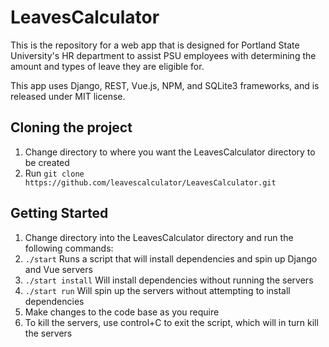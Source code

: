 # LeavesCalculator
This is the repository for a web app that is designed for Portland State University's HR department
to assist PSU employees with determining the amount and types of leave they are eligible for.

This app uses Django, REST, Vue.js, NPM, and SQLite3 frameworks, and is released under MIT license.

## Cloning the project
1. Change directory to where you want the LeavesCalculator directory to be created
2. Run `git clone https://github.com/leavescalculator/LeavesCalculator.git`

## Getting Started
1. Change directory into the LeavesCalculator directory and run the following commands:
2. `./start` Runs a script that will install dependencies and spin up Django and Vue servers
3. `./start install` Will install dependencies without running the servers
4. `./start run` Will spin up the servers without attempting to install dependencies
5. Make changes to the code base as you require
6. To kill the servers, use control+C to exit the script, which will in turn kill the servers
